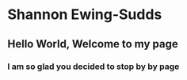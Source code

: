 # Shannon Ewing-Sudds
## Hello World, Welcome to my page
### I am so glad you decided to stop by by page
